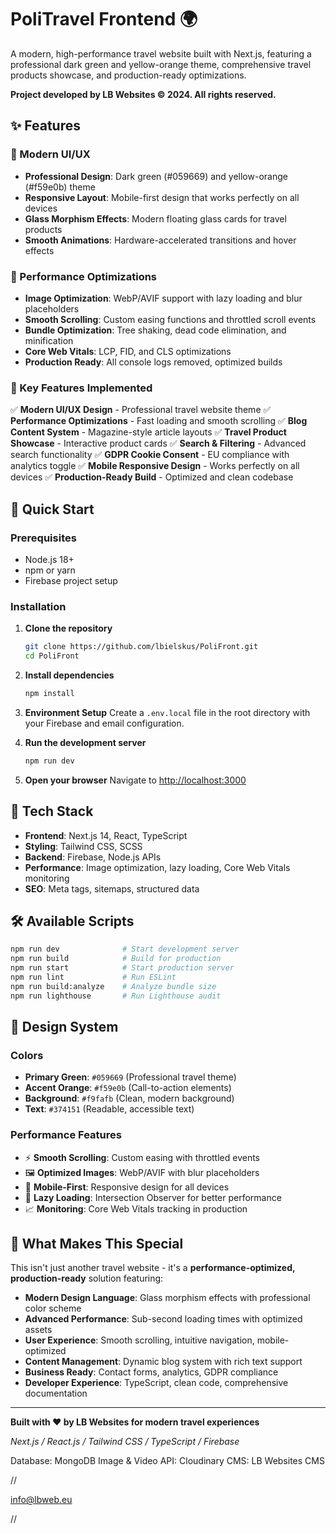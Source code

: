 # PoliTravel Frontend 🌍

A modern, high-performance travel website built with Next.js, featuring a professional dark green and yellow-orange theme, comprehensive travel products showcase, and production-ready optimizations.

**Project developed by LB Websites © 2024. All rights reserved.**

## ✨ Features

### 🎨 Modern UI/UX
- **Professional Design**: Dark green (#059669) and yellow-orange (#f59e0b) theme
- **Responsive Layout**: Mobile-first design that works perfectly on all devices
- **Glass Morphism Effects**: Modern floating glass cards for travel products
- **Smooth Animations**: Hardware-accelerated transitions and hover effects

### 🚀 Performance Optimizations
- **Image Optimization**: WebP/AVIF support with lazy loading and blur placeholders
- **Smooth Scrolling**: Custom easing functions and throttled scroll events
- **Bundle Optimization**: Tree shaking, dead code elimination, and minification
- **Core Web Vitals**: LCP, FID, and CLS optimizations
- **Production Ready**: All console logs removed, optimized builds

### 🌟 Key Features Implemented
✅ **Modern UI/UX Design** - Professional travel website theme
✅ **Performance Optimizations** - Fast loading and smooth scrolling
✅ **Blog Content System** - Magazine-style article layouts
✅ **Travel Product Showcase** - Interactive product cards
✅ **Search & Filtering** - Advanced search functionality
✅ **GDPR Cookie Consent** - EU compliance with analytics toggle
✅ **Mobile Responsive Design** - Works perfectly on all devices
✅ **Production-Ready Build** - Optimized and clean codebase

## 🚀 Quick Start

### Prerequisites
- Node.js 18+ 
- npm or yarn
- Firebase project setup

### Installation

1. **Clone the repository**
   ```bash
   git clone https://github.com/lbielskus/PoliFront.git
   cd PoliFront
   ```

2. **Install dependencies**
   ```bash
   npm install
   ```

3. **Environment Setup**
   Create a `.env.local` file in the root directory with your Firebase and email configuration.

4. **Run the development server**
   ```bash
   npm run dev
   ```

5. **Open your browser**
   Navigate to [http://localhost:3000](http://localhost:3000)

## 📁 Tech Stack

- **Frontend**: Next.js 14, React, TypeScript
- **Styling**: Tailwind CSS, SCSS
- **Backend**: Firebase, Node.js APIs
- **Performance**: Image optimization, lazy loading, Core Web Vitals monitoring
- **SEO**: Meta tags, sitemaps, structured data

## 🛠 Available Scripts

```bash
npm run dev              # Start development server
npm run build            # Build for production
npm run start            # Start production server
npm run lint             # Run ESLint
npm run build:analyze    # Analyze bundle size
npm run lighthouse       # Run Lighthouse audit
```

## 🎨 Design System

### Colors
- **Primary Green**: `#059669` (Professional travel theme)
- **Accent Orange**: `#f59e0b` (Call-to-action elements)
- **Background**: `#f9fafb` (Clean, modern background)
- **Text**: `#374151` (Readable, accessible text)

### Performance Features
- ⚡ **Smooth Scrolling**: Custom easing with throttled events
- 🖼️ **Optimized Images**: WebP/AVIF with blur placeholders
- 📱 **Mobile-First**: Responsive design for all devices
- 🔄 **Lazy Loading**: Intersection Observer for better performance
- 📈 **Monitoring**: Core Web Vitals tracking in production

## 🌟 What Makes This Special

This isn't just another travel website - it's a **performance-optimized, production-ready** solution featuring:

- **Modern Design Language**: Glass morphism effects with professional color scheme
- **Advanced Performance**: Sub-second loading times with optimized assets
- **User Experience**: Smooth scrolling, intuitive navigation, mobile-optimized
- **Content Management**: Dynamic blog system with rich text support
- **Business Ready**: Contact forms, analytics, GDPR compliance
- **Developer Experience**: TypeScript, clean code, comprehensive documentation

---

**Built with ❤️ by LB Websites for modern travel experiences**

*Next.js / React.js / Tailwind CSS / TypeScript / Firebase*

Database: MongoDB
Image & Video API: Cloudinary
CMS: LB Websites CMS

//

info@lbweb.eu

//
